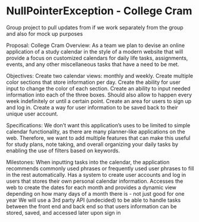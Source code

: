# NullPointerException - College Cram
Group project to pull updates from if we work separately from the group and also for mock up purposes

Proposal: College Cram
Overview:
As a team we plan to devise an online application of a study calendar in the style of a modern website that will provide a focus on customized calendars for daily life tasks, assignments, events, and any other miscellaneous tasks that have a need to be met.

Objectives:
Create two calendar views: monthly and weekly.
Create multiple color sections that store information per day.
Create the ability for user input to change the color of each section.
Create an ability to input needed information into each of the three boxes. Should also allow to happen every week indefinitely or until a certain point.
Create an area for users to sign up and log in.
Create a way for user information to be saved back to their unique user account.

Specifications:
We don’t want this application’s uses to be limited to simple calendar functionality, as there are many planner-like applications on the web. Therefore, we want to add multiple features that can make this useful for study plans, note taking, and overall organizing your daily tasks by enabling the use of filters based on keywords.

Milestones: 
When inputting tasks into the calendar, the application recommends commonly used phrases or frequently used user phrases to fill in the rest automatically.
Has a system to create user accounts and log in users that stores their own personal calendar information.
Accesses the web to create the dates for each month and provides a dynamic view depending on how many days of a month there is - not just good for one year
We will use a 3rd party API (undecided) to be able to handle tasks between the front end and back end so that users information can be stored, saved, and accessed later upon sign in

